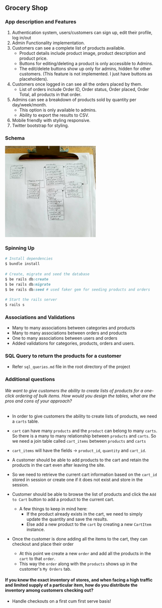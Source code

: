 ## Grocery Shop

### App description and Features

1. Authentication system, users/customers can sign up, edit their profile, log in/out
2. Admin Functionality implementation.
3. Customers can see a complete list of products available.
    - Product details include product image, product description and product price.
    - Buttons for editing/deleting a product is only accessible to Admins.
    - The edit/delete buttons show up only for admins, hidden for other customers. (This feature is not implemented. I just have buttons as placeholders). 
4. Customers once logged in can see all the orders placed by them. 
    - List of orders include Order ID, Order status, Order placed, Order Total, all products in that order.
5. Admins can see a breakdown of products sold by quantity per day/week/month.
    - This option is only available to admins.
    - Ability to export the results to CSV.
6. Mobile friendly with styling responsive.
7. Twitter bootstrap for styling.

### Schema

<img src="schema.jpg" alt="Drawing" width="300" height="300" />

### Spinning Up

```ruby
# Install dependencies
$ bundle install  

# Create, migrate and seed the database
$ be rails db:create
$ be rails db:migrate
$ be rails db:seed # used faker gem for seeding products and orders

# Start the rails server
$ rails s

```

### Associations and Validations
  
  - Many to many associations between categories and products
  - Many to many associations between orders and products
  - One to many associations between users and orders
  - Added validations for categories, products, orders and users.

### SQL Query to return the products for a customer
  - Refer `sql_queries.md` file in the root directory of the project

### Additional questions

###### We want to give customers the ability to create lists of products for a one-click ordering of bulk items. How would you design the tables, what are the pros and cons of your approach?

- In order to give customers the ability to create lists of products, we need a `carts` table. 
- `cart` can have many `products` and the `product` can belong to many `carts`. So there is a many to many relationship between `products` and `carts`. So we need a join table called `cart_items` between `products` and `carts` 
- `cart_items` will have the fields -> `product_id`, `quantity` and `cart_id`.

- A customer should be able to add products to the cart and retain the products in the cart even after leaving the site. 
- So we need to retrieve the current cart information based on the `cart_id` stored in session or create one if it does not exist and store in the session.

- Customer should be able to browse the list of products and click the `Add to Cart` button to add a product to the current cart.
  - A few things to keep in mind here:
     - If the product already exists in the cart, we need to simply update the quantity and save the results.
     - Else add a new product to the `cart` by creating a new `CartItem` instance.

- Once the customer is done adding all the items to the cart, they can checkout and place their order
  - At this point we create a new `order` and add all the products in the `cart` to that `order`.
  - This way the `order` along with the `products` shows up in the customer's `My Orders` tab.

#### If you knew the exact inventory of stores, and when facing a high traffic and limited supply of a particular item, how do you distribute the inventory among customers checking out?
  - Handle checkouts on a first cum first serve basis!



